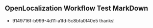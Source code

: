## OpenLocalization Workflow Test MarkDown
* 9149716f-b999-4d11-a1fd-5c8bfa0f40e5 thanks!

<!--HONumber=Aug16_HO3-->


